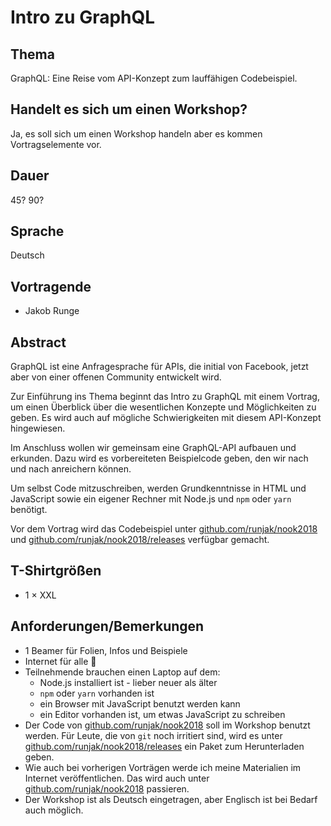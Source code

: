 Intro zu GraphQL
===

Thema
---

GraphQL: Eine Reise vom API-Konzept zum lauffähigen Codebeispiel.

Handelt es sich um einen Workshop?
---

Ja, es soll sich um einen Workshop handeln aber es kommen Vortragselemente vor.

Dauer
---

45? 90?

Sprache
---

Deutsch

Vortragende
---

* Jakob Runge

Abstract
---

GraphQL ist eine Anfragesprache für APIs, die initial von Facebook, jetzt aber von einer offenen Community entwickelt wird.

Zur Einführung ins Thema beginnt das Intro zu GraphQL
mit einem Vortrag, um einen Überblick über die wesentlichen Konzepte und Möglichkeiten zu geben.
Es wird auch auf mögliche Schwierigkeiten mit diesem API-Konzept hingewiesen.

Im Anschluss wollen wir gemeinsam eine GraphQL-API aufbauen und erkunden.
Dazu wird es vorbereiteten Beispielcode geben, den wir nach und nach anreichern können.

Um selbst Code mitzuschreiben, werden Grundkenntnisse in HTML und JavaScript sowie ein eigener Rechner mit Node.js und `npm` oder `yarn` benötigt.

Vor dem Vortrag wird das Codebeispiel unter [github.com/runjak/nook2018](https://github.com/runjak/nook2018) und [github.com/runjak/nook2018/releases](https://github.com/runjak/nook2018/releases) verfügbar gemacht.

T-Shirtgrößen
---

* 1 × XXL

Anforderungen/Bemerkungen
---

* 1 Beamer für Folien, Infos und Beispiele
* Internet für alle :tada:
* Teilnehmende brauchen einen Laptop auf dem:
  * Node.js installiert ist - lieber neuer als älter
  * `npm` oder `yarn` vorhanden ist
  * ein Browser mit JavaScript benutzt werden kann
  * ein Editor vorhanden ist, um etwas JavaScript zu schreiben
* Der Code von [github.com/runjak/nook2018](https://github.com/runjak/nook2018) soll im Workshop benutzt werden. Für Leute, die von `git` noch irritiert sind, wird es unter [github.com/runjak/nook2018/releases](https://github.com/runjak/nook2018/releases) ein Paket zum Herunterladen geben.
* Wie auch bei vorherigen Vorträgen werde ich meine Materialien im Internet veröffentlichen. Das wird auch unter [github.com/runjak/nook2018](https://github.com/runjak/nook2018) passieren.
* Der Workshop ist als Deutsch eingetragen, aber Englisch ist bei Bedarf auch möglich.
